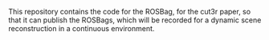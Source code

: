 This repository contains the code for the ROSBag, for the cut3r paper, so that it can publish the ROSBags, which will be recorded for a dynamic scene reconstruction in a continuous environment.

